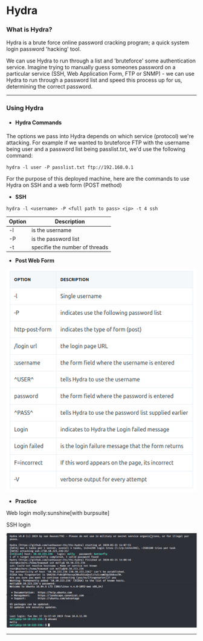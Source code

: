 # Hydra 

### What is Hydra?
Hydra is a brute force online password cracking program; a quick system login password 'hacking' tool.

We can use Hydra to run through a list and 'bruteforce' some authentication service. Imagine trying to manually guess someones password on a particular service (SSH, Web Application Form, FTP or SNMP) - we can use Hydra to run through a password list and speed this process up for us, determining the correct password.

---

### Using Hydra

* #### Hydra Commands
The options we pass into Hydra depends on which service (protocol) we're attacking. For example if we wanted to bruteforce FTP with the username being user and a password list being passlist.txt, we'd use the following command:
```
hydra -l user -P passlist.txt ftp://192.168.0.1
```
For the purpose of this deployed machine, here are the commands to use Hydra on SSH and a web form (POST method)
* **SSH** 
```
hydra -l <username> -P <full path to pass> <ip> -t 4 ssh
```

| Option   |  Description |
|----------|---------------|
| -l | is the username
| -P | is the password list |
| -t | specifie the number of threads|

* **Post Web Form**

![web form](img/web.png)

* **Practice** 

Web login
molly:sunshine[with burpsuite]

SSH login

![ssh](img/ssh-login.png)

---